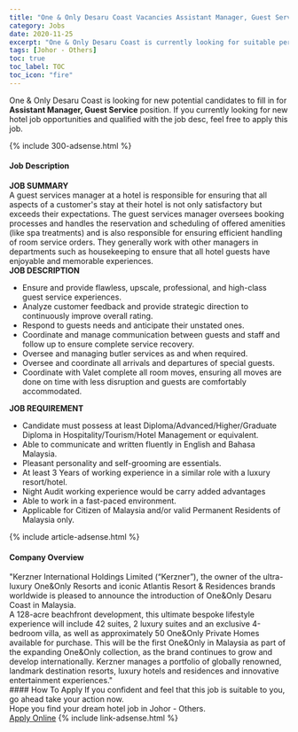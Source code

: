 ```yaml
---
title: "One & Only Desaru Coast Vacancies Assistant Manager, Guest Service" 
category: Jobs 
date: 2020-11-25 
excerpt: "One & Only Desaru Coast is currently looking for suitable person to fill in the Assistant Manager, Guest Service which positioned at Johor - Others" 
tags: [Johor - Others] 
toc: true 
toc_label: TOC 
toc_icon: "fire" 
--- 
```


<p>One & Only Desaru Coast is looking for new potential candidates to fill in for <b>Assistant Manager, Guest Service</b> position. If you currently looking for new hotel job opportunities and qualified with the job desc, feel free to apply this job.
</p>{% include 300-adsense.html %} 
<div><div><div><h4>Job Description</h4></div></div><div><div><span><div><div><div><div><strong>JOB SUMMARY</strong></div><div>A guest services manager at a hotel is responsible for ensuring that all aspects of a customer's stay at their hotel is not only satisfactory but exceeds their expectations. The guest services manager oversees booking processes and handles the reservation and scheduling of offered amenities (like spa treatments) and is also responsible for ensuring efficient handling of room service orders. They generally work with other managers in departments such as housekeeping to ensure that all hotel guests have enjoyable and memorable experiences.</div><div><strong>JOB DESCRIPTION</strong></div><ul><li>Ensure and provide flawless, upscale, professional, and high-class guest service experiences.</li><li>Analyze customer feedback and provide strategic direction to continuously improve overall rating.</li><li>Respond to guests needs and anticipate their unstated ones.</li><li>Coordinate and manage communication between guests and staff and follow up to ensure complete service recovery.</li><li>Oversee and managing butler services as and when required.</li><li>Oversee and coordinate all arrivals and departures of special guests.</li><li>Coordinate with Valet complete all room moves, ensuring all moves are done on time with less disruption and guests are comfortably accommodated.</li></ul><div><strong>JOB REQUIREMENT</strong></div><ul><li>Candidate must possess at least Diploma/Advanced/Higher/Graduate Diploma in Hospitality/Tourism/Hotel Management or equivalent.</li><li>Able to communicate and written fluently in English and Bahasa Malaysia.</li><li>Pleasant personality and self-grooming are essentials.</li><li>At least 3&#160;Years of working experience in a similar role with a luxury resort/hotel.</li><li>Night Audit working experience would be carry added advantages</li><li>Able to work in a fast-paced environment.</li><li>Applicable for Citizen of Malaysia and/or valid Permanent Residents of Malaysia only.</li></ul></div></div></div></span></div></div></div> 
{% include article-adsense.html %} 
<div><div><div><h4>Company Overview</h4></div></div><div><div><span><div><div>"Kerzner International Holdings Limited (&#8220;Kerzner&#8221;), the owner of the ultra-luxury One&amp;Only Resorts and iconic Atlantis Resort &amp; Residences brands worldwide is pleased to announce the introduction of One&amp;Only Desaru Coast in Malaysia.&#160;&#160;</div>
<div>A 128-acre beachfront development, this ultimate bespoke lifestyle experience will include 42 suites, 2 luxury suites and an exclusive 4-bedroom villa, as well as approximately 50 One&amp;Only Private Homes available for purchase. This will be the first One&amp;Only in Malaysia as part of the expanding One&amp;Only collection, as the brand continues to grow and develop internationally. Kerzner manages a portfolio of globally renowned, landmark destination resorts, luxury hotels and residences and innovative entertainment experiences."</div></div></span></div></div></div> 
#### How To Apply 
If you confident and feel that this job is suitable to you, go ahead take your action now. <br/> 
Hope you find your dream hotel job in Johor - Others. <br/> 
<a href="https://www.jobstreet.com.my/en/job/assistant-manager-guest-service-4430086?jobId=jobstreet-my-job-4430086&sectionRank=4&token=0~bb56468e-9348-436c-851c-de61076b662b&fr=SRP%20View%20In%20New%20Ta" class="btn btn--info" target="_blank" rel="nofollow noopenner">Apply Online</a> 
{% include link-adsense.html %} 